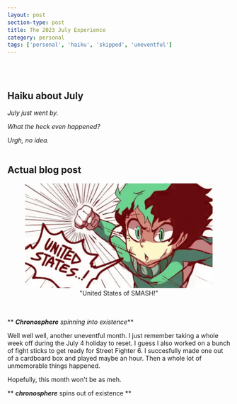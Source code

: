 ```yaml
---
layout: post
section-type: post
title: The 2023 July Experience
category: personal
tags: ['personal', 'haiku', 'skipped', 'uneventful']
---
```

<br/><br/>

## Haiku about July

*July just went by.*

*What the heck even happened?*

*Urgh, no idea.*
<br/><br/>

## Actual blog post

<figure>
	<img src="/img/united-states-smash-united-states-of-smash.gif">
	<figcaption align=center>"United States of SMASH!"</figcaption>
</figure>

<br/><br/>
** __*Chronosphere*__ *spinning* *into* *existence*** 

Well well well, another uneventful month. I just remember taking a whole week off during the July 4 holiday to reset. I guess I also worked on a bunch of fight sticks to get ready for Street Fighter 6. I succesfully made one out of a cardboard box and played maybe an hour. Then a whole lot of unmemorable things happened. 

Hopefully, this month won't be as meh.

 ** __*chronosphere*__ spins out of existence **

